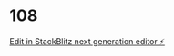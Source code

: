 # 108

[Edit in StackBlitz next generation editor ⚡️](https://stackblitz.com/~/github.com/xiaoshulaila/108)
